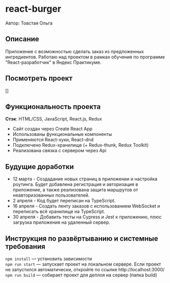 # react-burger
Автор: Товстая Ольга

## Описание
Приложение с возможностью сделать заказ из предложенных ингредиентов. Работаю над проектом в рамках обучения по программе "React-разработчик" в Яндекс Практикуме.

## Посмотреть проект
[]

## Функциональность проекта

__Стэк__: HTML/CSS, JavaScript, React.js, Redux

* Сайт создан через Create React App
* Использованы функциональные компоненты
* Применяются React-хуки, React-dnd 
* Подключено Redux-хранилище (+ Redux-thunk, Redux Toolkit)
* Реализована связка с сервером через Api 

## Будущие доработки
* 12 марта - Создадание новых страниц в приложении и настройка роутинга. Будет добавлена регистрация и авторизация в приложение, а также реализована защита маршрутов от неавторизованных пользователей.
* 2 апреля - Код будет переписан на TypeScript.
* 16 апреля - Создать ленту заказов с использованием WebSocket
и переписать всё хранилище на TypeScript.
* 30 апреля - Добавить тесты на Cypress и Jest к приложению,
плюс загрузка приложения на удаленный сервер.

## Инструкция по развёртыванию и системные требования
`npm install` — установить зависимости   
`npm run start` — запускает проект на локальном сервере. Если проект не запустился автоматически, откройте по ссылке http://localhost:3000/   
`npm run build` — собирает проект для деплоя на сервер (папка build)